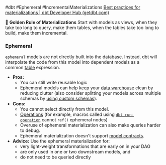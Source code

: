 #dbt #Ephemeral #IncrementalMaterializations 
[Best practices for materializations | dbt Developer Hub (getdbt.com)](https://docs.getdbt.com/best-practices/materializations/5-best-practices)

🔑 **Golden Rule of Materializations** Start with models as views, when they take too long to query, make them tables, when the tables take too long to build, make them incremental.

### Ephemeral[​](https://docs.getdbt.com/docs/build/materializations#ephemeral "Direct link to Ephemeral")

`ephemeral` models are not directly built into the database. Instead, dbt will interpolate the code from this model into dependent models as a common [table](https://docs.getdbt.com/terms/table) expression.

- **Pros:**
    - You can still write reusable logic
    - Ephemeral models can help keep your [data warehouse](https://docs.getdbt.com/terms/data-warehouse) clean by reducing clutter (also consider splitting your models across multiple schemas by [using custom schemas](https://docs.getdbt.com/docs/build/custom-schemas)).
- **Cons:**
    - You cannot select directly from this model.
    - [Operations](https://docs.getdbt.com/docs/build/hooks-operations#about-operations) (for example, macros called using [`dbt run-operation`](https://docs.getdbt.com/reference/commands/run-operation) cannot `ref()` ephemeral nodes)
    - Overuse of ephemeral materialization can also make queries harder to debug.
    - Ephemeral materialization doesn't support [model contracts](https://docs.getdbt.com/docs/collaborate/govern/model-contracts#where-are-contracts-supported).
- **Advice:** Use the ephemeral materialization for:
    - very light-weight transformations that are early on in your DAG
    - are only used in one or two downstream models, and
    - do not need to be queried directly